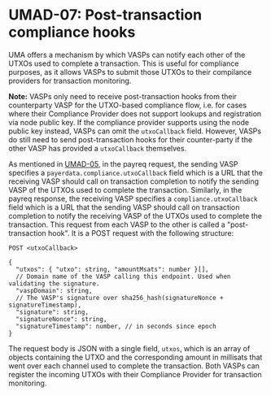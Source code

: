# UMAD-07: Post-transaction compliance hooks

UMA offers a mechanism by which VASPs can notify each other of the UTXOs used to complete a transaction. This is useful
for compliance purposes, as it allows VASPs to submit those UTXOs to their compilance providers for transaction
monitoring.

**Note:** VASPs only need to receive post-transaction hooks from their counterparty VASP for the UTXO-based compliance
flow, i.e. for cases where their Compliance Provider does not support lookups and registration via node public key. If
the compliance provider supports using the node public key instead, VASPs can omit the `utxoCallback` field. However,
VASPs do still need to send post-transaction hooks for their counter-party if the other VASP has provided a
`utxoCallback` themselves.

As mentioned in [UMAD-05](/umad-05-payreq-request.md), in the payreq request, the sending VASP specifies a
`payerdata.compliance.utxoCallback` field which is a URL that the receiving VASP should call on transaction completion
to notify the sending VASP of the UTXOs used to complete the transaction. Similarly, in the payreq response, the
receiving VASP specifies a `compliance.utxoCallback` field which is a URL that the sending VASP should call on
transaction completion to notify the receiving VASP of the UTXOs used to complete the transaction. This request from
each VASP to the other is called a "post-transaction hook". It is a POST request with the following structure:

```http
POST <utxoCallback>

{
  "utxos": { "utxo": string, "amountMsats": number }[],
  // Domain name of the VASP calling this endpoint. Used when validating the signature.
  "vaspDomain": string,
  // The VASP's signature over sha256_hash(signatureNonce + signatureTimestamp),
  "signature": string,
  "signatureNonce": string,
  "signatureTimestamp": number, // in seconds since epoch
}
```

The request body is JSON with a single field, `utxos`, which is an array of objects containing the UTXO and the
corresponding amount in millisats that went over each channel used to complete the transaction. Both VASPs can
register the incoming UTXOs with their Compliance Provider for transaction monitoring.
